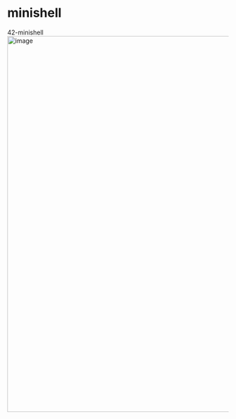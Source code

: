 # minishell
42-minishell
<img width="857" alt="image" src="https://github.com/smtkn/minishell/assets/113339503/e2260742-7153-4840-a3b5-780bee445726">
